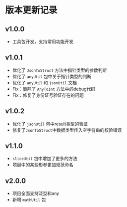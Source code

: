 # 版本更新记录

## v1.0.0
- 工具包开发，支持常用功能开发

## v1.0.1
- 优化了 `JsonToStruct` 方法中指针类型的参数判断
- 优化了 `anyUtil` 包中关于指针类型的判断
- 优化了 `anyUtil` 和 `jsonUtil` 文档
- Fix：删除了 `AnyToInt` 方法中的debug代码
- Fix：修复了身份证号验证存在的问题

## v1.0.2
- 优化了 `jsonUtil` 包中result类型的验证
- 修复了`JsonToStruct`中数据类型传入空字符串的校验错误

## v1.1.0
- `sliceUtil` 包中增加了更多的方法
- 项目中的某些形参更加规范命名

## v2.0.0
- 项目全面支持泛型和any
- 新增 `mathUtil` 包
